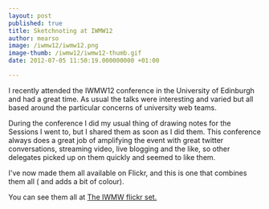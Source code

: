 ```yaml
---
layout: post
published: true
title: Sketchnoting at IWMW12
author: mearso
image: /iwmw12/iwmw12.png
image-thumb: /iwmw12/iwmw12-thumb.gif
date: 2012-07-05 11:50:19.000000000 +01:00

---
```

I recently attended the IWMW12 conference in the University of Edinburgh and had a great time. As usual the talks were interesting and varied but all based around the particular concerns of university web teams. 

During the conference I did my usual thing of drawing notes for the Sessions I went to, but I shared them as soon as I did them. This conference always does a great job of amplifying the event with great twitter conversations, streaming video, live blogging and the like, so other delegates picked up on them quickly and seemed to like them.

I've now made them all available on Flickr, and this is one that combines them all ( and adds a bit of colour). 

You can see them all at <a href="http://www.flickr.com/photos/mearso/sets/72157630408951280/">The IWMW flickr set.</a>
